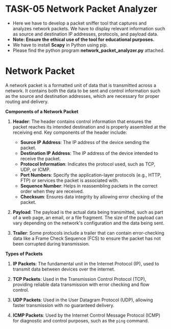 # TASK-05 Network Packet Analyzer
- Here we have to develop a packet sniffer tool that captures and analyzes network packets. We have to display relevant information such as source and destination IP addresses, protocols, and payload data.
- **Note: Ensure the ethical use of the tool for educational purposes.**
- We have to install **Scapy** in Python using pip.
- Please find the python program **network_packet_analyzer.py** attached.

# Network Packet
A network packet is a formatted unit of data that is transmitted across a network. It contains both the data to be sent and control information such as the source and destination addresses, which are necessary for proper routing and delivery.

**Components of a Network Packet**

1. **Header**: The header contains control information that ensures the packet reaches its intended destination and is properly assembled at the receiving end. Key components of the header include:
   - **Source IP Address**: The IP address of the device sending the packet.
   - **Destination IP Address**: The IP address of the device intended to receive the packet.
   - **Protocol Information**: Indicates the protocol used, such as TCP, UDP, or ICMP.
   - **Port Numbers**: Specify the application-layer protocols (e.g., HTTP, FTP) or services the packet is associated with.
   - **Sequence Number**: Helps in reassembling packets in the correct order when they are received.
   - **Checksum**: Ensures data integrity by allowing error checking of the packet.

2. **Payload**: The payload is the actual data being transmitted, such as part of a web page, an email, or a file fragment. The size of the payload can vary depending on the network's configuration and the data being sent.

3. **Trailer**: Some protocols include a trailer that can contain error-checking data like a Frame Check Sequence (FCS) to ensure the packet has not been corrupted during transmission.

**Types of Packets**

1. **IP Packets**: The fundamental unit in the Internet Protocol (IP), used to transmit data between devices over the internet.

2. **TCP Packets**: Used in the Transmission Control Protocol (TCP), providing reliable data transmission with error checking and flow control.

3. **UDP Packets**: Used in the User Datagram Protocol (UDP), allowing faster transmission with no guaranteed delivery.

4. **ICMP Packets**: Used by the Internet Control Message Protocol (ICMP) for diagnostic and control purposes, such as the `ping` command.
